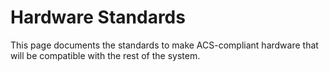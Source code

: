 # Hardware Standards 

This page documents the standards to make ACS-compliant hardware that will be compatible with the rest of the system. 
